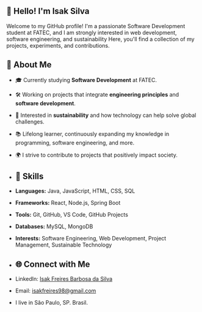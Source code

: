 ## 👋 Hello! I'm Isak Silva

Welcome to my GitHub profile! I'm a passionate Software Development student at FATEC, and I am strongly interested in web development, software engineering, and sustainability Here, you'll find a collection of my projects, experiments, and contributions.

## 🚀 About Me

- 🎓 Currently studying **Software Development** at FATEC.
- 🛠️ Working on projects that integrate **engineering principles** and **software development**.
- 🌱 Interested in **sustainability** and how technology can help solve global challenges.
- 📚 Lifelong learner, continuously expanding my knowledge in programming, software engineering, and more.
- 🌍 I strive to contribute to projects that positively impact society.

- ## 🔧 Skills

- **Languages:** Java, JavaScript, HTML, CSS, SQL
- **Frameworks:** React, Node.js, Spring Boot
- **Tools:** Git, GitHub, VS Code, GitHub Projects
- **Databases:** MySQL, MongoDB
- **Interests:** Software Engineering, Web Development, Project Management, Sustainable Technology

- ## 🌐 Connect with Me

- LinkedIn: [Isak Freires Barbosa da Silva](https://www.linkedin.com/in/isakfbs/)
- Email: isakfreires98@gmail.com
- I live in São Paulo, SP. Brasil.

<!--
**isakfbs/isakfbs** is a ✨ _special_ ✨ repository because its `README.md` (this file) appears on your GitHub profile.

Here are some ideas to get you started:

- 🔭 I’m currently working on ...
- 🌱 I’m currently learning ...
- 👯 I’m looking to collaborate on ...
- 🤔 I’m looking for help with ...
- 💬 Ask me about ...
- 📫 How to reach me: ...
- 😄 Pronouns: ...
- ⚡ Fun fact: ...

Feel free to explore my repositories and reach out if you'd like to collaborate or have any questions. Let's create something amazing together!

Here are some of the projects I'm working on:

- **[Technical Support System](https://github.com/IsakFreires/technical-support-system)** - A comprehensive system to manage my technical support service.
- **[Sustainability Web Project](https://github.com/IsakFreires/sustainability-web-project)** - Developing a website with a focus on sustainability goals (ODS).
- **[Engineering Practice](https://github.com/IsakFreires/engineering-practice)** - A project where I implement and practice software engineering principles.

-->
